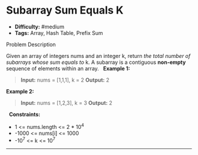 # Subarray Sum Equals K

- **Difficulty:** #medium  
- **Tags:** Array, Hash Table, Prefix Sum

Problem Description

Given an array of integers nums and an integer k, return *the total number of subarrays whose sum equals to* k.
A subarray is a contiguous **non-empty** sequence of elements within an array.
 
**Example 1:**

> **Input:** nums = [1,1,1], k = 2
> **Output:** 2

**Example 2:**

> **Input:** nums = [1,2,3], k = 3
> **Output:** 2

 
**Constraints:**

- 1 <= nums.length <= 2 * 10<sup>4</sup>
- -1000 <= nums[i] <= 1000
- -10<sup>7</sup> <= k <= 10<sup>7</sup>

---
